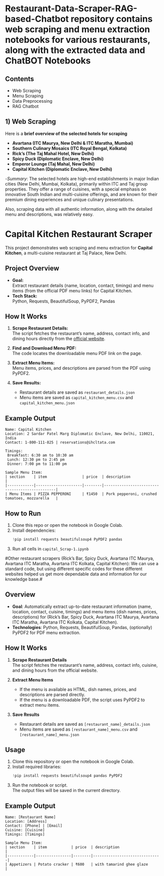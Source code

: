 # Restaurant-Data-Scraper-RAG-based-Chatbot repository contains web scraping and menu extraction notebooks for various restaurants, along with the extracted data and ChatBOT Notebooks

## Contents

- Web Scraping
- Menu Scraping
- Data Preprocessing
- RAG Chatbot 

## 1) Web Scraping
Here is a **brief overview of the selected hotels for scraping**

- **Avartana (ITC Maurya, New Delhi & ITC Maratha, Mumbai)**
- **Southern Culinary Mosaics (ITC Royal Bengal, Kolkata)**
- **Rick’s (The Taj Mahal Hotel, New Delhi)**
- **Spicy Duck (Diplomatic Enclave, New Delhi)**
- **Emperor Lounge (Taj Mahal, New Delhi)**
- **Capital Kitchen (Diplomatic Enclave, New Delhi)**


-*Summary*: The selected hotels are high-end establishments in major Indian cities (New Delhi, Mumbai, Kolkata), primarily within ITC and Taj group properties. They offer a range of cuisines, with a special emphasis on innovative South Indian and multi-cuisine offerings, and are known for their premium dining experiences and unique culinary presentations.

Also, scraping data with all authentic information, along with the detailed menu and descriptions, was relatively easy.

# Capital Kitchen Restaurant Scraper

This project demonstrates web scraping and menu extraction for **Capital Kitchen**, a multi-cuisine restaurant at Taj Palace, New Delhi.

## Project Overview

- **Goal:**  
  Extract restaurant details (name, location, contact, timings) and menu items (from the official PDF menu links) for Capital Kitchen.
- **Tech Stack:**  
  Python, Requests, BeautifulSoup, PyPDF2, Pandas

## How It Works

1. **Scrape Restaurant Details:**  
   The script fetches the restaurant’s name, address, contact info, and dining hours directly from the [official website](https://www.tajhotels.com/en-in/hotels/taj-palace-new-delhi/restaurants/capital-kitchen).

2. **Find and Download Menu PDF:**  
   The code locates the downloadable menu PDF link on the page.

3. **Extract Menu Items:**  
   Menu items, prices, and descriptions are parsed from the PDF using PyPDF2.

4. **Save Results:**  
   - Restaurant details are saved as `restaurant_details.json`
   - Menu items are saved as `capital_kitchen_menu.csv` and `capital_kitchen_menu.json`

## Example Output

```
Name: Capital Kitchen
Location: 2 Sardar Patel Marg Diplomatic Enclave, New Delhi, 110021, India
Contact: 1-800-111-825 | reservations@ihcltata.com

Timings:
 Breakfast: 6:30 am to 10:30 am
 Lunch: 12:30 pm to 2:45 pm
 Dinner: 7:00 pm to 11:00 pm

Sample Menu Item:
| section    | item                | price  | description                                    |
|------------|---------------------|--------|------------------------------------------------|
| Menu Items | PIZZA PEPPERONI     | ₹1450  | Pork pepperoni, crushed tomatoes, mozzarella   |
```

## How to Run

1. Clone this repo or open the notebook in Google Colab.
2. Install dependencies:
   ```python
   !pip install requests beautifulsoup4 PyPDF2 pandas
   ```
3. Run all cells in `capital_Scrap-1.ipynb`



#Other restaurant scrapers (Rick’s Bar, Spicy Duck, Avartana ITC Maurya, Avartana ITC Maratha, Avartana ITC Kolkata, Capital Kitchen): We can use a standard code, but using different specific codes for these different websites helped us get more dependable data and information for our knowledge base.#

## Overview

- **Goal**: Automatically extract up-to-date restaurant information (name, location, contact, cuisine, timings) and menu items (dish names, prices, descriptions) for (Rick’s Bar, Spicy Duck, Avartana ITC Maurya, Avartana ITC Maratha, Avartana ITC Kolkata, Capital Kitchen).
- **Technologies**: Python, Requests, BeautifulSoup, Pandas, (optionally) PyPDF2 for PDF menu extraction.

## How It Works

1. **Scrape Restaurant Details**  
   The script fetches the restaurant’s name, address, contact info, cuisine, and dining hours from the official website.

2. **Extract Menu Items**  
   - If the menu is available as HTML, dish names, prices, and descriptions are parsed directly.
   - If the menu is a downloadable PDF, the script uses PyPDF2 to extract menu items.

3. **Save Results**  
   - Restaurant details are saved as `[restaurant_name]_details.json`
   - Menu items are saved as `[restaurant_name]_menu.csv` and `[restaurant_name]_menu.json`

   
## Usage

1. Clone this repository or open the notebook in Google Colab.
2. Install required libraries:
   ```python
   !pip install requests beautifulsoup4 pandas PyPDF2
   ```
3. Run the notebook or script.  
   The output files will be saved in the current directory.

## Example Output

```
Name: [Restaurant Name]
Location: [Address]
Contact: [Phone] | [Email]
Cuisine: [Cuisine]
Timings: [Timings]

Sample Menu Item:
| section    | item           | price  | description                   |
|------------|----------------|--------|-------------------------------|
| Appetizers | Potato cracker | ₹600   | with tamarind ghee glaze      |
```

